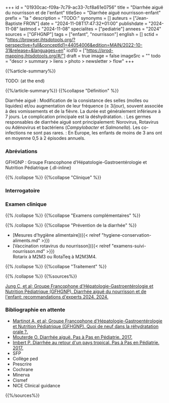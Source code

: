 +++
id = "01930cac-f09a-7c79-ac33-7cf8a61e0756"
title = "Diarrhée aiguë du nourrisson et de l'enfant"
titleSeo = "Diarrhée aiguë nourrisson-enfant"
prefix = "la "
description = "TODO:"
synonyms = []
auteurs = ["Jean-Baptiste FRON"]
date = "2024-11-08T17:47:32+01:00"
publishdate = "2024-11-08"
lastmod = "2024-11-08"
specialites = ["pediatrie"]
annees = "2024"
sources = ["GFHGNP"]
tags = ["enfant", "nourrisson"]
english = []
sctid = "https://browser.ihtsdotools.org/?perspective=full&conceptId1=44054006&edition=MAIN/2022-10-31&release=&languages=en"
icd10 = ["https://prod-mapping.ihtsdotools.org/#/"]
draft = true
image = false
imageSrc = ""
todo = "descr > summary > liens > photo > newsletter > flow"
+++

{{%article-summary%}}

TODO: (at the end)

{{%/article-summary%}}
{{%collapse "Définition" %}}

Diarrhée aiguë
: Modification de la consistance des selles (molles ou liquides) et/ou augmentation de leur fréquence (≥ 3/jour), souvent associée à des vomissements et de la fièvre. La durée est généralement inférieure à 7 jours. Le complication principale est la déshydratation.
: Les germes responsables de diarrhée aiguë sont principalement: Norovirus, Rotavirus ou Adénovirus et bactériens (*Campylobacter* et *Salmonella*). Les co-infections ne sont pas rares.
: En Europe, les enfants de moins de 3 ans ont en moyenne 0,5 à 2 épisodes annuels.

### Abréviations

GFHGNP
: Groupe Francophone d'Hépatologie-Gastroentérologie et Nutrition Pédiatrique
{.dl-inline}

{{% /collapse %}}
{{%collapse "Clinique" %}}

### Interrogatoire

### Examen clinique

{{% /collapse %}}
{{%collapse "Examens complémentaires" %}}


{{% /collapse %}}
{{%collapse "Prévention de la diarrhée" %}}

- [Mesures d'hygiène alimentaire]({{< relref "hygiene-conservation-aliments.md" >}})
- [Vaccination rotavirus du nourrisson]({{< relref "examens-suivi-nourrisson.md" >}})  
  Rotarix à M2M3 ou RotaTeq à M2M3M4.

{{% /collapse %}}
{{%collapse "Traitement" %}}


{{% /collapse %}}
{{%sources%}}

[Jung C, et al; Groupe Francophone d'Hépatologie-Gastroentérologie et Nutrition Pédiatrique (GFHGNP). Diarrhée aiguë du nourrisson et de l'enfant: recommandations d'experts 2024. 2024.](https://www.gfhgnp.org/recommandations-et-documents/diarrhee-aigue-du-nourrisson-et-de-lenfant/)

### Bibliographie en attente

- [Martinot A, et al; Groupe Francophone d'Hépatologie-Gastroentérologie et Nutrition Pédiatrique (GFHGNP). Quoi de neuf dans la réhydratation orale ?.](https://www.gfhgnp.org/recommandations-et-documents/quoi-de-neuf-dans-la-rehydratation-orale/)
- [Mouterde O. Diarrhée aiguë. Pas à Pas en Pédiatrie. 2017.](https://pap-pediatrie.fr/hepato-gastro/diarrhee-aigue)
- [Imbert P. Diarrhée au retour d'un pays tropical. Pas à Pas en Pédiatrie. 2017.](https://pap-pediatrie.fr/immuno-infectio-parasito/diarrhee-au-retour-dun-pays-tropical)
- SFP
- Collège ped
- Prescrire
- Cochrane
- Minerva
- Cismef
- NICE Clinical guidance

{{%/sources%}}
